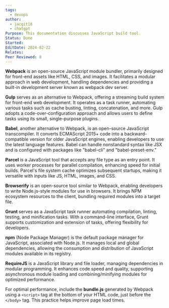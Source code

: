 ```yaml
---
tags:
  - devops
author:
  - jacgit18
  - chatgpt
Purpose: This documentation discusses JavaScript build tool.
Status: Done
Started: 
EditDate: 2024-02-22
Relates: 
Peer Reviewed: 0
---
```

**Webpack** is an open-source JavaScript module bundler, primarily designed for front-end assets like HTML, CSS, and images. It facilitates a modular approach in web development, handling dependencies and providing a built-in development server known as webpack dev server.

**Gulp** serves as an alternative to Webpack, offering a streaming build system for front-end web development. It operates as a task runner, automating various tasks such as cache busting, linting, concatenation, and more. Gulp adopts a code-over-configuration approach and allows users to define tasks using its small, single-purpose plugins.

**Babel**, another alternative to Webpack, is an open-source JavaScript transcompiler. It converts ECMAScript 2015+ code into a backward-compatible version for older JavaScript engines, enabling developers to use the latest language features. Babel can handle nonstandard syntax like JSX and is configured with packages like "babel-cli" and "babel-preset-env."

**Parcel** is a JavaScript tool that accepts any file type as an entry point. It uses worker processes for parallel compilation, enhancing speed for initial builds. Parcel's file system cache optimizes subsequent startups, making it versatile with inputs like JS, HTML, images, and CSS.

**Browserify** is an open-source tool similar to Webpack, enabling developers to write Node.js-style modules for use in browsers. It brings NPM ecosystem resources to the client, bundling required modules into a target file.

**Grunt** serves as a JavaScript task runner automating compilation, linting, testing, and minification tasks. With a command-line interface, Grunt supports customization and extension of tasks, offering flexibility for developers.

**npm** (Node Package Manager) is the default package manager for JavaScript, associated with Node.js. It manages local and global dependencies, allowing the consumption and distribution of JavaScript modules available in its registry.

**RequireJS** is a JavaScript library and file loader, managing dependencies in modular programming. It enhances code speed and quality, supporting asynchronous module loading and combining/minifying modules for optimized performance.

For optimal performance, include the **bundle.js** generated by Webpack using a `<script>` tag at the bottom of your HTML code, just before the `</body>` tag. This practice helps improve page load times.